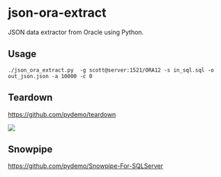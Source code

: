# json-ora-extract
JSON data extractor from Oracle using Python.

## Usage

```
./json_ora_extract.py  -g scott@server:1521/ORA12 -s in_sql.sql -o out_json.json -a 10000 -c 0
```

## Teardown
https://github.com/pydemo/teardown


[<img src="https://www.buymeacoffee.com/assets/img/custom_images/orange_img.png">](https://www.buymeacoffee.com/0nJ32Xg)


## Snowpipe

https://github.com/pydemo/Snowpipe-For-SQLServer
